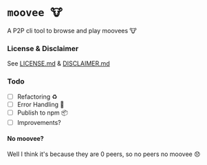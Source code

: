 # ```moovee 🐮```
A P2P cli tool to browse and play moovees 🐮

### License & Disclaimer
See [LICENSE.md](./LICENSE.md) &  [DISCLAIMER.md](./DISCLAIMER.md)

### Todo
- [ ] Refactoring ♻️
- [ ] Error Handling 🐞
- [ ] Publish to npm 📦
- [ ] Improvements?

#### No moovee?
Well I think it's because they are 0 peers, so no peers no moovee 😞